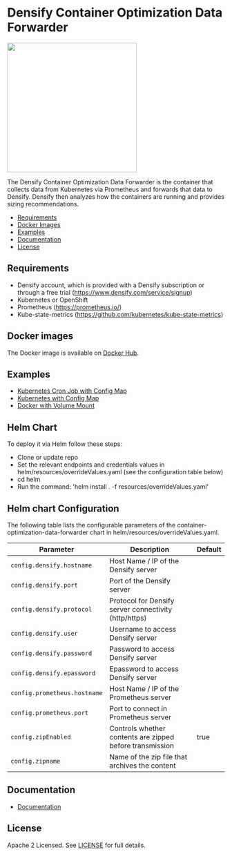 # Densify Container Optimization Data Forwarder

<img src="https://www.densify.com/wp-content/uploads/densify.png" width="300">

The Densify Container Optimization Data Forwarder is the container that collects data from Kubernetes via Prometheus and forwards that data to Densify. Densify then analyzes how the containers are running and provides sizing recommendations. 

- [Requirements](#requirements)
- [Docker Images](#docker-images)
- [Examples](#examples)
- [Documentation](#Documentation)
- [License](#license)

## Requirements

- Densify account, which is provided with a Densify subscription or through a free trial (https://www.densify.com/service/signup)
- Kubernetes or OpenShift
- Prometheus (https://prometheus.io/)
- Kube-state-metrics (https://github.com/kubernetes/kube-state-metrics)

## Docker images

The Docker image is available on [Docker Hub](https://hub.docker.com/r/densify/container-optimization-data-forwarder).

## Examples 
* [Kubernetes Cron Job with Config Map](examples/CronJob)
* [Kubernetes with Config Map](examples/ConfigMap)
* [Docker with Volume Mount](examples/Docker)

## Helm Chart

To deploy it via Helm follow these steps:
* Clone or update repo
* Set the relevant endpoints and credentials values in helm/resources/overrideValues.yaml (see the configuration table below)
* cd helm
* Run the command: 'helm install . -f resources/overrideValues.yaml'

 ## Helm chart Configuration

The following table lists the configurable parameters of the container-optimization-data-forwarder chart in helm/resources/overrideValues.yaml.

| Parameter                                | Description                                             | Default                   |
|------------------------------------------|---------------------------------------------------------|---------------------------|
| `config.densify.hostname`        | Host Name / IP of the Densify server                            |                 |
| `config.densify.port`            | Port of the Densify server                                      |                 |
| `config.densify.protocol`        | Protocol for Densify server connectivity (http/https)           |                 |
| `config.densify.user`            | Username to access Densify server                               |                 |
| `config.densify.password`        | Password to access Densify server                               |                 |
| `config.densify.epassword`       | Epassword to access Densify server                              |                 |
| `config.prometheus.hostname`     | Host Name / IP of the Prometheus server                         |                 |
| `config.prometheus.port`         | Port to connect in Prometheus server                            |                 |
| `config.zipEnabled`              | Controls whether contents are zipped before transmission        | true            |
| `config.zipname`                 | Name of the zip file that archives the content                  |                 |

## Documentation
* [Documentation](docs)

## License

Apache 2 Licensed. See [LICENSE](LICENSE) for full details.
